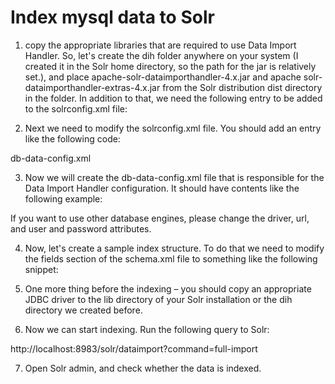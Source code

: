 # Index mysql data to Solr
 1. copy the appropriate libraries that are required to use Data Import Handler. So, let's create the dih folder anywhere on your system (I created it in the Solr home directory, so the path for the jar is relatively set.), and place apache-solr-dataimporthandler-4.x.jar and apache solr-dataimporthandler-extras-4.x.jar from the Solr distribution dist directory in the folder. In addition to that, we need the following entry to be added to the solrconfig.xml file:

<lib dir="../../../dih" regex=".*\.jar" />

2. Next we need to modify the solrconfig.xml file. You should add an entry like the following code:

 <requestHandler name="/dataimport" class="org.apache.solr.handler.dataimport.DataImportHandler">
    <lst name="defaults">
        <str name="config">db-data-config.xml</str>
    </lst>
</requestHandler>

3. Now we will create the db-data-config.xml file that is responsible for the Data Import Handler configuration. It should have contents like the following example:

<dataConfig>
    <dataSource driver="com.mysql.jdbc.Driver" url="jdbc:mysql://localhost:3306/test" user="root" password="root" />
    <document>
        <entity name="Employee" query="SELECT EmpID, LastName, FirstName, City from Employee">
            <field column="EmpID" name="id" />
            <field column="LastName" name="LastName" />
            <field column="FirstName" name="FirstName" />
            <field column="City" name="City" />
        </entity>
    </document>
</dataConfig>

If you want to use other database engines, please change the driver, url, and user and password attributes.

4. Now, let's create a sample index structure. To do that we need to modify the fields section of the schema.xml file to something like the following snippet:

<field name="FirstName" type="text_general" indexed="true" stored="true"/>

5. One more thing before the indexing – you should copy an appropriate JDBC driver to the lib directory of your Solr installation or the dih directory we created before.

6. Now we can start indexing. Run the following query to Solr:

http://localhost:8983/solr/dataimport?command=full-import

7. Open Solr admin, and check whether the data is indexed.
